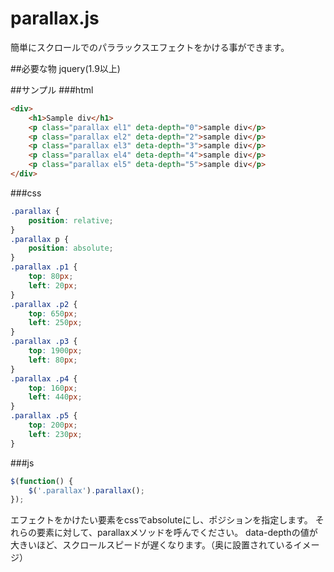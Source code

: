 parallax.js
===============

簡単にスクロールでのパララックスエフェクトをかける事ができます。

##必要な物
jquery(1.9以上)


##サンプル
###html
```html
<div>
	<h1>Sample div</h1>
	<p class="parallax el1" deta-depth="0">sample div</p>
	<p class="parallax el2" deta-depth="2">sample div</p>
	<p class="parallax el3" deta-depth="3">sample div</p>
	<p class="parallax el4" deta-depth="4">sample div</p>
	<p class="parallax el5" deta-depth="5">sample div</p>
</div>
```

###css
```css
.parallax {
	position: relative;
}
.parallax p {
	position: absolute;
}
.parallax .p1 {
	top: 80px;
	left: 20px;
}
.parallax .p2 {
	top: 650px;
	left: 250px;
}
.parallax .p3 {
	top: 1900px;
	left: 80px;
}
.parallax .p4 {
	top: 160px;
	left: 440px;
}
.parallax .p5 {
	top: 200px;
	left: 230px;
}
```

###js
```js
$(function() {
	$('.parallax').parallax();
});
```

エフェクトをかけたい要素をcssでabsoluteにし、ポジションを指定します。
それらの要素に対して、parallaxメソッドを呼んでください。
data-depthの値が大きいほど、スクロールスピードが遅くなります。（奥に設置されているイメージ）